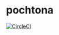 # pochtona

[![CircleCI](https://circleci.com/gh/kurehajime/pochtona.svg?style=svg)](https://circleci.com/gh/kurehajime/pochtona)
